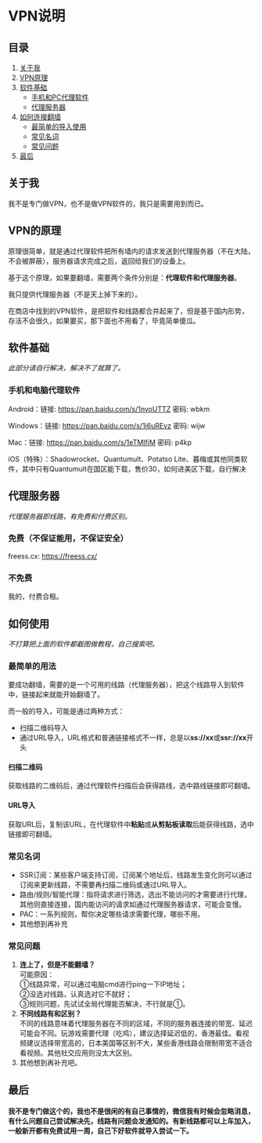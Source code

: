 # VPN说明

## 目录
1. [关于我](#关于我)
1. [VPN原理](#VPN的原理)
1. [软件基础](#软件基础)
    - [手机和PC代理软件](#手机和电脑代理软件)
    - [代理服务器](#代理服务器)
1. [如何连接翻墙](#如何使用)
    - [最简单的导入使用](#最简单的用法)
    - [常见名词](#常见名词)
    - [常见问题](#常见问题)
1. [最后](#最后)

## 关于我
我不是专门做VPN，也不是做VPN软件的，我只是需要用到而已。

## VPN的原理
原理很简单，就是通过代理软件把所有墙内的请求发送到代理服务器（不在大陆，不会被屏蔽），服务器请求完成之后，返回给我们的设备上。

基于这个原理，如果要翻墙，需要两个条件分别是：**代理软件和代理服务器**。

我只提供代理服务器（不是天上掉下来的）。

在商店中找到的VPN软件，是把软件和线路都合并起来了，但是基于国内形势，存活不会很久，如果要买，那下面也不用看了，毕竟简单傻瓜。

## 软件基础
*此部分请自行解决，解决不了就算了。*

### 手机和电脑代理软件
Android：链接: https://pan.baidu.com/s/1nvoUTTZ 密码: wbkm

Windows：链接: https://pan.baidu.com/s/1i6uREvz 密码: wijw

Mac：链接: https://pan.baidu.com/s/1eTMIfiM 密码: p4kp

iOS（特殊）：Shadowrocket、Quantumult、Potatso Lite、暮梅或其他同类软件，其中只有Quantumult在国区能下载，售价30，如何进美区下载，自行解决

## 代理服务器
*代理服务器即线路，有免费和付费区别。*

### 免费（不保证能用，不保证安全）
freess.cx: https://freess.cx/

### 不免费
我的，付费合租。

## 如何使用
*不打算把上面的软件都截图做教程，自己搜索吧。*

### 最简单的用法
要成功翻墙，需要的是一个可用的线路（代理服务器），把这个线路导入到软件中，链接起来就能开始翻墙了。

而一般的导入，可能是通过两种方式：
- 扫描二维码导入
- 通过URL导入，URL格式和普通链接格式不一样，总是以**ss://xx**或**ssr://xx**开头

#### 扫描二维码
获取线路的二维码后，通过代理软件扫描后会获得路线，选中路线链接即可翻墙。

#### URL导入
获取URL后，复制该URL，在代理软件中**粘贴**或**从剪贴板读取**后能获得线路，选中链接即可翻墙。

### 常见名词
- SSR订阅：某些客户端支持订阅，订阅某个地址后，线路发生变化则可以通过订阅来更新线路，不需要再扫描二维码或通过URL导入。
- 路由/规则/智能代理：指将请求进行筛选，选出不能访问的才需要进行代理，其他则直接连接，国内能访问的请求如通过代理服务器请求，可能会变慢。
- PAC：一系列规则，帮你决定哪些请求需要代理，哪些不用。
- 其他想到再补充

### 常见问题
1. **连上了，但是不能翻墙？**
<br/>可能原因：<br/>①线路异常，可以通过电脑cmd进行ping一下IP地址；<br/>②没选对线路，认真选对它不就好；<br/>③规则问题，先试试全局代理能否解决，不行就是①。
2. **不同线路有和区别？**
<br/>不同的线路意味着代理服务器在不同的区域，不同的服务器连接的带宽、延迟可能会不同。玩游戏需要代理（吃鸡），建议选择延迟低的，香港最佳。看视频建议选择带宽高的，日本美国等区别不大，某些香港线路会限制带宽不适合看视频。其他社交应用则没太大区别。
3. 其他想到再补充吧。

## 最后
#### 我不是专门做这个的，我也不是很闲的有自己事情的，微信我有时候会忽略消息，有什么问题自己尝试解决先，线路有问题会发通知的。有新线路都可以上车加入，一般新开都有免费试用一周，自己下好软件就导入尝试一下。
